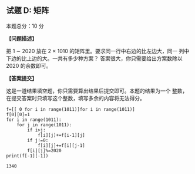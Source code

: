 ## 试题 D: 矩阵

本题总分：10 分

**【问题描述】**

把 1 ∼ 2020 放在 2 × 1010 的矩阵里。要求同一行中右边的比左边大，同一
列中下边的比上边的大。一共有多少种方案？
答案很大，你只需要给出方案数除以 2020 的余数即可。

**【答案提交】**

这是一道结果填空题，你只需要算出结果后提交即可。本题的结果为一个
整数，在提交答案时只填写这个整数，填写多余的内容将无法得分。



```
f=[[ 0 for i in range(1011)]for i in range(1011)]
f[0][0]=1
for i in range(1011):
    for j in range(1011):
        if i>j:
            f[i][j]+=f[i-1][j]
        if j!=0:
            f[i][j]+=f[i][j-1]
        f[i][j]%=2020
print(f[-1][-1])
```

    1340